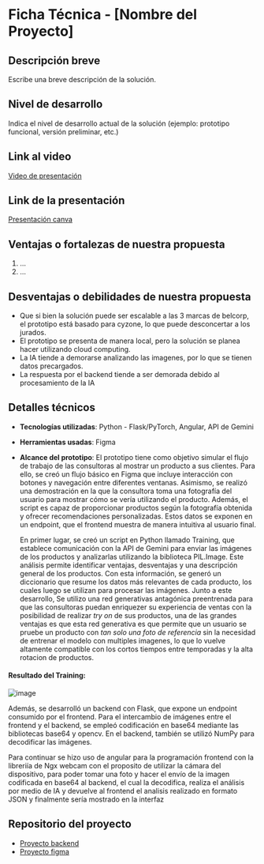 # Ficha Técnica - [Nombre del Proyecto]

## Descripción breve
Escribe una breve descripción de la solución.

## Nivel de desarrollo
Indica el nivel de desarrollo actual de la solución (ejemplo: prototipo funcional, versión preliminar, etc.)

## Link al video
[Video de presentación](URL)

## Link de la presentación
[Presentación canva](https://www.canva.com/design/DAGVZ2EihYg/Llf_8nEkfl7lQ4lmwKsAeA/edit)

## Ventajas o fortalezas de nuestra propuesta
1. ...
2. ...

## Desventajas o debilidades de nuestra propuesta
*  Que si bien la solución puede ser escalable a las 3 marcas de belcorp, el prototipo está basado para cyzone, lo que puede desconcertar a los jurados. 
* El prototipo se presenta de manera local, pero la solución se planea hacer utilizando cloud computing.
* La IA tiende a demorarse analizando las imagenes, por lo que se tienen datos precargados.
* La respuesta por el backend tiende a ser demorada debido al procesamiento de la IA
## Detalles técnicos
- **Tecnologías utilizadas**: Python - Flask/PyTorch, Angular, API de Gemini
- **Herramientas usadas**: Figma
- **Alcance del prototipo**: El prototipo tiene como objetivo simular el flujo de trabajo de las consultoras al mostrar un producto a sus clientes. Para ello, se creó un flujo básico en Figma que incluye interacción con botones y navegación entre diferentes ventanas. Asimismo, se realizó una demostración en la que la consultora toma una fotografía del usuario para mostrar cómo se vería utilizando el producto. Además, el script es capaz de proporcionar productos según la fotografía obtenida y ofrecer recomendaciones personalizadas. Estos datos se exponen en un endpoint, que el frontend muestra de manera intuitiva al usuario final.
  
  En primer lugar, se creó un script en Python llamado Training, que establece comunicación con la API de Gemini para enviar las imágenes de los productos y analizarlas utilizando la biblioteca PIL.Image. Este análisis permite identificar ventajas, desventajas y una descripción general de los productos. Con esta información, se generó un diccionario que resume los datos más relevantes de cada producto, los cuales luego se utilizan para procesar las imágenes.
  Junto a este desarrollo, Se utilizo una red generativas antagónica preentrenada para que las consultoras puedan enriquezer su experiencia de ventas con la posibilidad de realizar _try on_ de sus productos, una de las grandes ventajas es que esta red generativa es que permite que un usuario se pruebe un producto con _tan solo una foto de referencia_ sin la necesidad de entrenar el modelo con multiples imagenes, lo que lo vuelve altamente compatible con los cortos tiempos entre temporadas y la alta rotacion de productos. 

#### Resultado del Training:

![image](https://github.com/user-attachments/assets/33db32bd-f63a-4aff-a68a-d337b4105bb4)

Además, se desarrolló un backend con Flask, que expone un endpoint consumido por el frontend. Para el intercambio de imágenes entre el frontend y el backend, se empleó codificación en base64 mediante las bibliotecas base64 y opencv. En el backend, también se utilizó NumPy para decodificar las imágenes.

Para continuar se hizo uso de angular para la programación frontend con la libreriía de Ngx webcam con el proposito de utilizar la cámara del dispositivo, para poder tomar una foto y hacer el envío de la imagen codificada en base64 al backend, el cual la decodifica, realiza el análisis por medio de IA y devuelve al frontend el analisis realizado en formato JSON y finalmente sería mostrado en la interfaz

## Repositorio del proyecto
* [Proyecto backend](https://github.com/Oswe-gif/Backend_Proyecto.git)  
* [Proyecto figma](https://www.figma.com/proto/OrPeVo7IFjpS6C3Sg6l0U4/Untitled?node-id=1-5&node-type=frame&scaling=min-zoom&content-scaling=fixed&page-id=1%3A2&starting-point-node-id=4%3A9)
